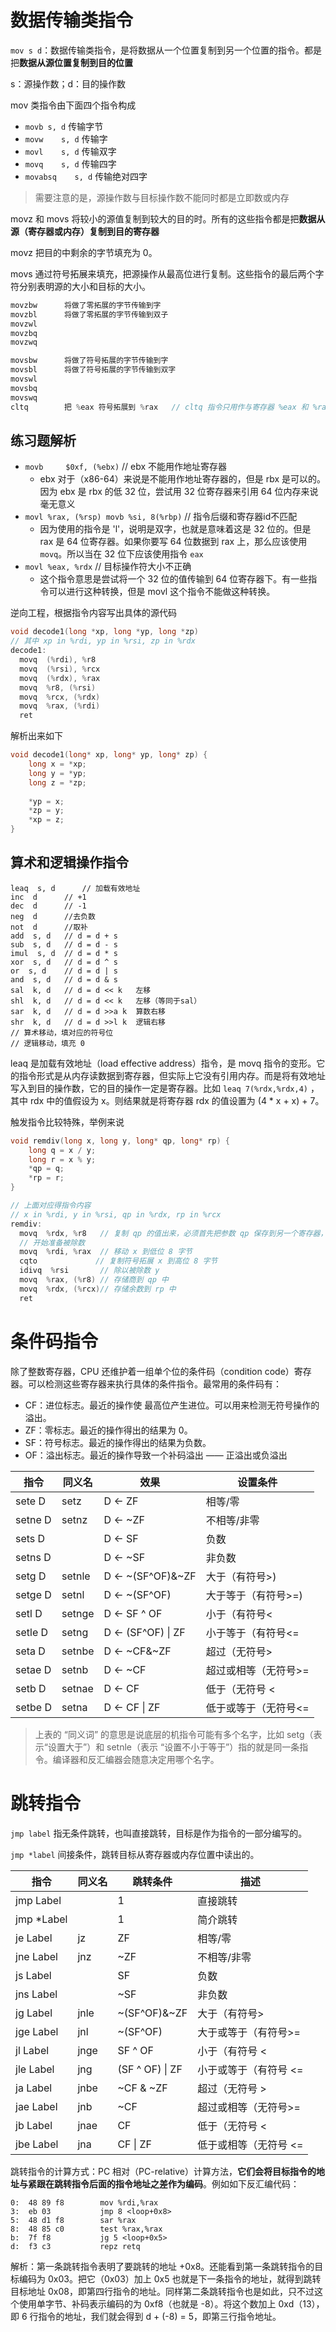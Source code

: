 # 数据传输类指令

`mov s d`：数据传输类指令，是将数据从一个位置复制到另一个位置的指令。都是把**数据从源位置复制到目的位置**

s：源操作数；d：目的操作数

mov 类指令由下面四个指令构成

- `movb	s, d`	传输字节
- `movw    s, d`	传输字
- `movl    s, d`    传输双字
- `movq    s, d`    传输四字
- `movabsq    s, d`    传输绝对四字

> 需要注意的是，源操作数与目标操作数不能同时都是立即数或内存

movz 和 movs 将较小的源值复制到较大的目的时。所有的这些指令都是把**数据从源（寄存器或内存）复制到目的寄存器**

movz 把目的中剩余的字节填充为 0。

movs 通过符号拓展来填充，把源操作从最高位进行复制。这些指令的最后两个字符分别表明源的大小和目标的大小。

```c++
movzbw		将做了零拓展的字节传输到字
movzbl		将做了零拓展的字节传输到双子
movzwl
movzbq
movzwq

movsbw		将做了符号拓展的字节传输到字
movsbl		将做了符号拓展的字节传输到双字
movswl
movsbq
movswq
cltq		把 %eax 符号拓展到 %rax	// cltq 指令只用作与寄存器 %eax 和 %rax
```

## 练习题解析

- `movb		$0xf, (%ebx)`     // ebx 不能用作地址寄存器
  - ebx 对于（x86-64）来说是不能用作地址寄存器的，但是 rbx 是可以的。因为 ebx 是 rbx 的低 32 位，尝试用 32 位寄存器来引用 64 位内存来说毫无意义
- `movl %rax, (%rsp) movb %si, 8(%rbp)` // 指令后缀和寄存器id不匹配
  - 因为使用的指令是 'l'，说明是双字，也就是意味着这是 32 位的。但是 rax 是 64 位寄存器。如果你要写 64 位数据到 rax 上，那么应该使用 `movq`。所以当在 32 位下应该使用指令 `eax`
- `movl %eax, %rdx`     // 目标操作符大小不正确
  - 这个指令意思是尝试将一个 32 位的值传输到 64 位寄存器下。有一些指令可以进行这种转换，但是 movl 这个指令不能做这种转换。

逆向工程，根据指令内容写出具体的源代码

```c++
void decode1(long *xp, long *yp, long *zp)
// 其中 xp in %rdi, yp in %rsi, zp in %rdx
decode1:
  movq  (%rdi), %r8
  movq  (%rsi), %rcx
  movq  (%rdx), %rax
  movq  %r8, (%rsi)
  movq  %rcx, (%rdx)
  movq  %rax, (%rdi)
  ret
```

解析出来如下

```c++
void decode1(long* xp, long* yp, long* zp) {
	long x = *xp;
	long y = *yp;
	long z = *zp;
	
	*yp = x;
	*zp = y;
	*xp = z;
}
```

## 算术和逻辑操作指令

```
leaq  s, d		// 加载有效地址
inc	 d		// +1
dec  d		// -1
neg  d		//去负数
not  d		//取补
add	 s, d	// d = d + s
sub  s, d	// d = d - s
imul  s, d	// d = d * s
xor  s, d	// d = d ^ s
or  s, d	// d = d | s
and  s, d	// d = d & s
sal  k, d	// d = d << k	左移
shl  k, d	// d = d << k	左移（等同于sal）
sar	 k, d	// d = d >>a k	算数右移
shr  k, d	// d = d >>l k  逻辑右移
// 算术移动，填对应的符号位
// 逻辑移动，填充 0
```

leaq 是加载有效地址（load effective address）指令，是 movq 指令的变形。它的指令形式是从内存读数据到寄存器，但实际上它没有引用内存。而是将有效地址写入到目的操作数，它的目的操作一定是寄存器。比如 `leaq 7(%rdx,%rdx,4)` ，其中 rdx 中的值假设为 x。则结果就是将寄存器 rdx 的值设置为 (4 * x + x) + 7。

触发指令比较特殊，举例来说

```c++
void remdiv(long x, long y, long* qp, long* rp) {
	long q = x / y;
	long r = x % y;
	*qp = q;
	*rp = r;
}

// 上面对应得指令内容
// x in %rdi, y in %rsi, qp in %rdx, rp in %rcx
remdiv:
  movq  %rdx, %r8	// 复制 qp 的值出来，必须首先把参数 qp 保存到另一个寄存器，因为触发操作要使用参数寄存器 %rdx
  // 开始准备被除数
  movq  %rdi, %rax	// 移动 x 到低位 8 字节
  cqto			   // 复制符号拓展 x 到高位 8 字节
  idivq  %rsi	    // 除以被除数 y
  movq  %rax, (%r8)	// 存储商到 qp 中
  movq  %rdx, (%rcx)// 存储余数到 rp 中
  ret
```

# 条件码指令

除了整数寄存器，CPU 还维护着一组单个位的条件码（condition code）寄存器。可以检测这些寄存器来执行具体的条件指令。最常用的条件码有：

- CF：进位标志。最近的操作使 最高位产生进位。可以用来检测无符号操作的溢出。
- ZF：零标志。最近的操作得出的结果为 0。
- SF：符号标志。最近的操作得出的结果为负数。
- OF：溢出标志。最近的操作导致一个补码溢出 —— 正溢出或负溢出

| 指令       | 同义名 | 效果               | 设置条件             |
| ---------- | ------ | ------------------ | -------------------- |
| sete    D  | setz   | D <- ZF            | 相等/零              |
| setne    D | setnz  | D <- ~ZF           | 不相等/非零          |
| sets    D  |        | D <- SF            | 负数                 |
| setns    D |        | D <- ~SF           | 非负数               |
| setg    D  | setnle | D <- ~(SF^OF)&~ZF  | 大于（有符号>)       |
| setge    D | setnl  | D <- ~(SF^OF)      | 大于等于（有符号>=)  |
| setl    D  | setnge | D <- SF ^ OF       | 小于（有符号<        |
| setle    D | setng  | D <- (SF^OF) \| ZF | 小于等于（有符号<=   |
| seta    D  | setnbe | D <- ~CF&~ZF       | 超过（无符号>        |
| setae    D | setnb  | D <- ~CF           | 超过或相等（无符号>= |
| setb    D  | setnae | D <- CF            | 低于（无符号 <       |
| setbe    D | setna  | D <- CF \| ZF      | 低于或等于（无符号<= |

> 上表的 “同义词” 的意思是说底层的机指令可能有多个名字，比如 setg（表示“设置大于”）和 setnle（表示 “设置不小于等于”）指的就是同一条指令。编译器和反汇编器会随意决定用哪个名字。

# 跳转指令

`jmp label`  指无条件跳转，也叫直接跳转，目标是作为指令的一部分编写的。

`jmp *label` 间接条件，跳转目标从寄存器或内存位置中读出的。

| 指令        | 同义名 | 跳转条件        | 描述                  |
| ----------- | ------ | --------------- | --------------------- |
| jmp  Label  |        | 1               | 直接跳转              |
| jmp  *Label |        | 1               | 简介跳转              |
| je  Label   | jz     | ZF              | 相等/零               |
| jne  Label  | jnz    | ~ZF             | 不相等/非零           |
| js  Label   |        | SF              | 负数                  |
| jns  Label  |        | ~SF             | 非负数                |
| jg  Label   | jnle   | ~(SF^OF)&~ZF    | 大于（有符号>         |
| jge  Label  | jnl    | ~(SF^OF)        | 大于或等于（有符号>=  |
| jl  Label   | jnge   | SF ^ OF         | 小于（有符号 <        |
| jle  Label  | jng    | (SF ^ OF) \| ZF | 小于或等于（有符号 <= |
| ja  Label   | jnbe   | ~CF & ~ZF       | 超过（无符号 >        |
| jae  Label  | jnb    | ~CF             | 超过或相等（无符号>=  |
| jb  Label   | jnae   | CF              | 低于（无符号 <        |
| jbe  Label  | jna    | CF \| ZF        | 低于或相等（无符号 <= |

跳转指令的计算方式：PC 相对（PC-relative）计算方法，**它们会将目标指令的地址与紧跟在跳转指令后面的指令地址之差作为编码**。例如如下反汇编代码：

```
0: 	48 89 f8		mov	%rdi,%rax
3:	eb 03		    jmp	8 <loop+0x8>
5:	48 d1 f8		sar	%rax
8:	48 85 c0		test %rax,%rax
b:	7f f8			jg 5 <loop+0x5>
d:	f3 c3			repz retq
```

解析：第一条跳转指令表明了要跳转的地址 +0x8。还能看到第一条跳转指令的目标编码为 0x03。把它（0x03）加上 0x5 也就是下一条指令的地址，就得到跳转目标地址 0x08，即第四行指令的地址。同样第二条跳转指令也是如此，只不过这个使用单字节、补码表示编码的为 0xf8（也就是 -8）。将这个数加上 0xd（13），即 6 行指令的地址，我们就会得到 d + (-8) = 5，即第三行指令地址。